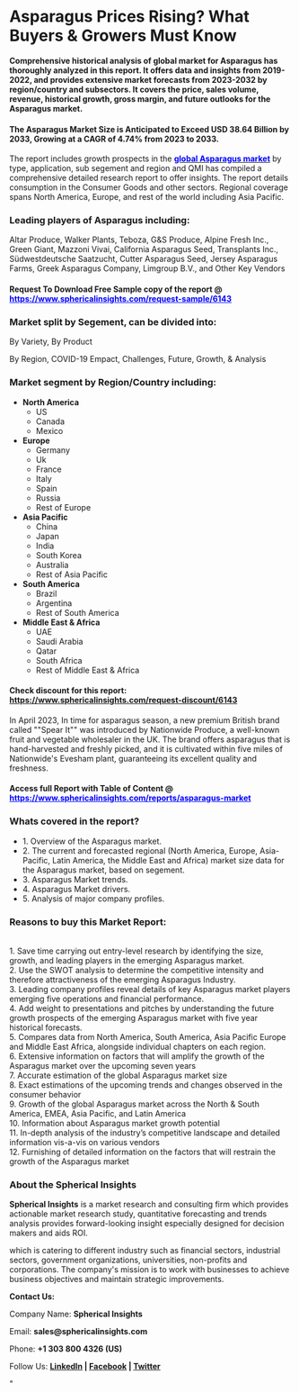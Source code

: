 <h1><strong>Asparagus Prices Rising? What Buyers &amp; Growers Must Know</strong></h1>
<p><strong>Comprehensive historical analysis of global market for Asparagus has thoroughly analyzed in this report. It offers data and insights from 2019-2022, and provides extensive market forecasts from 2023-2032 by region/country and subsectors. It covers the price, sales volume, revenue, historical growth, gross margin, and future outlooks for the Asparagus market.</strong></p>
<h4><strong>The Asparagus Market Size is Anticipated to Exceed USD 38.64 Billion by 2033, Growing at a CAGR of 4.74% from 2023 to 2033.</strong></h4>
<p>The report includes growth prospects in the <a href="https://www.sphericalinsights.com/reports/asparagus-market" target="_blank"><strong><span style="color: #0000ff;">global Asparagus market</span></strong></a> by type, application, sub segement and region and QMI has compiled a comprehensive detailed research report to offer insights. The report details consumption in the Consumer Goods and other sectors. Regional coverage spans North America, Europe, and rest of the world including Asia Pacific.</p>
<h3><strong>Leading players of Asparagus including:</strong></h3>
<p>Altar Produce, Walker Plants, Teboza, G&amp;S Produce, Alpine Fresh Inc., Green Giant, Mazzoni Vivai, California Asparagus Seed, Transplants Inc., S&uuml;dwestdeutsche Saatzucht, Cutter Asparagus Seed, Jersey Asparagus Farms, Greek Asparagus Company, Limgroup B.V., and Other Key Vendors</p>
<h4>Request To Download Free Sample copy of the report @<span style="color: #0000ff;"> <a style="color: #0000ff;" href="https://www.sphericalinsights.com/request-sample/6143">https://www.sphericalinsights.com/request-sample/6143</a></span></h4>
<h3><strong>Market split by Segement, can be divided into:</strong></h3>
<p>By Variety, By Product</p>
<p>By Region, COVID-19 Empact, Challenges, Future, Growth, &amp; Analysis</p>
<h3><strong>Market segment by Region/Country including:</strong></h3>
<ul>
<li><strong>North America</strong>
<ul>
<li>US</li>
<li>Canada</li>
<li>Mexico</li>
</ul>
</li>
<li><strong>Europe</strong>
<ul>
<li>Germany</li>
<li>Uk</li>
<li>France</li>
<li>Italy</li>
<li>Spain</li>
<li>Russia</li>
<li>Rest of Europe</li>
</ul>
</li>
<li><strong>Asia Pacific</strong>
<ul>
<li>China</li>
<li>Japan</li>
<li>India</li>
<li>South Korea</li>
<li>Australia</li>
<li>Rest of Asia Pacific</li>
</ul>
</li>
<li><strong>South America</strong>
<ul>
<li>Brazil</li>
<li>Argentina</li>
<li>Rest of South America</li>
</ul>
</li>
<li><strong>Middle East &amp; Africa</strong>
<ul>
<li>UAE</li>
<li>Saudi Arabia</li>
<li>Qatar</li>
<li>South Africa</li>
<li>Rest of Middle East &amp; Africa</li>
</ul>
</li>
</ul>
<h4>Check discount for this report: <a href="https://www.sphericalinsights.com/request-discount/6143">https://www.sphericalinsights.com/request-discount/6143</a></h4>
<p>In April 2023,&nbsp;In time for asparagus season, a new premium British brand called ""Spear It"" was introduced by Nationwide Produce, a well-known fruit and vegetable wholesaler in the UK. The brand offers asparagus that is hand-harvested and freshly picked, and it is cultivated within five miles of Nationwide's Evesham plant, guaranteeing its excellent quality and freshness.</p>
<h4>Access full Report with Table of Content @ <span style="color: #0000ff;"><a style="color: #0000ff;" href="https://www.sphericalinsights.com/reports/asparagus-market" target="_blank">https://www.sphericalinsights.com/reports/asparagus-market</a></span></h4>
<h3><strong>Whats covered in the report?</strong></h3>
<ul>
<li>1. Overview of the Asparagus market.</li>
<li>2. The current and forecasted regional (North America, Europe, Asia-Pacific, Latin America, the Middle East and Africa) market size data for the Asparagus market, based on segement.</li>
<li>3. Asparagus Market trends.</li>
<li>4. Asparagus Market drivers.</li>
<li>5. Analysis of major company profiles.</li>
</ul>
<h3><strong>Reasons to buy this Market Report:</strong></h3>
<p><br /> 1. Save time carrying out entry-level research by identifying the size, growth, and leading players in the emerging Asparagus market.<br /> 2. Use the SWOT analysis to determine the competitive intensity and therefore attractiveness of the emerging Asparagus Industry.<br /> 3. Leading company profiles reveal details of key Asparagus market players emerging five operations and financial performance.<br /> 4. Add weight to presentations and pitches by understanding the future growth prospects of the emerging Asparagus market with five year historical forecasts.<br /> 5. Compares data from North America, South America, Asia Pacific Europe and Middle East Africa, alongside individual chapters on each region.<br /> 6. Extensive information on factors that will amplify the growth of the Asparagus market over the upcoming seven years<br /> 7. Accurate estimation of the global Asparagus market size <br /> 8. Exact estimations of the upcoming trends and changes observed in the consumer behavior <br /> 9. Growth of the global Asparagus market across the North &amp; South America, EMEA, Asia Pacific, and Latin America<br /> 10. Information about Asparagus market growth potential<br /> 11. In-depth analysis of the industry&rsquo;s competitive landscape and detailed information vis-a-vis on various vendors<br /> 12. Furnishing of detailed information on the factors that will restrain the growth of the Asparagus market</p>
<h3><strong>About the Spherical Insights</strong></h3>
<p><strong>Spherical Insights</strong> is a market research and consulting firm which provides actionable market research study, quantitative forecasting and trends analysis provides forward-looking insight especially designed for decision makers and aids ROI.</p>
<p>which is catering to different industry such as financial sectors, industrial sectors, government organizations, universities, non-profits and corporations. The company's mission is to work with businesses to achieve business objectives and maintain strategic improvements.</p>
<p><strong>Contact Us:</strong></p>
<p>Company Name: <strong>Spherical Insights</strong></p>
<p>Email: <strong>sales@sphericalinsights.com</strong></p>
<p>Phone: <strong>+1 303 800 4326 (US)</strong></p>
<p>Follow Us: <strong><a href="https://www.linkedin.com/company/spherical-insight/"><u>LinkedIn</u></a> | <a href="https://www.facebook.com/sphericalinsights22"><u>Facebook</u></a> | <a href="https://twitter.com/SInsights_US"><u>Twitter</u></a></strong></p>
<p>"</p>
